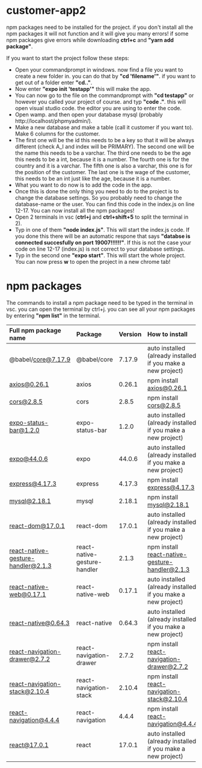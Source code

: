 # customer-app2
npm packages need to be installed for the project. if you don't install all the npm packages it will not function and it will give you many errors! if some npm packages give errors while downloading **ctrl+c** and **"yarn add package"**.

If you want to start the project follow these steps:
- Open your commandprompt in windows. now find a file you want to create a new folder in. you can do that by **"cd 'filename'"**. if you want to get out of a folder enter **"cd.."**.
- Now enter **"expo init 'testapp'"** this will make the app.
- You can now go to the file on the commandprompt with **"cd testapp"** or however you called your project of course. and typ **"code ."**. this will open visual studio code. the editor you are using to enter the code.
- Open wamp. and then open your database mysql (probably http://localhost/phpmyadmin/).
- Make a new database and make a table (call it customer if you want to). Make 6 columns for the customer.
- The first one will be the id this needs to be a key so that it will be always different (check A_I and index will be PRIMARY). The second one will be the name this needs to be a varchar. The third one needs to be the age this needs to be a int, because it is a number. The fourth one is for the country and it is a varchar. The fifth one is also a varchar, this one is for the position of the customer. The last one is the wage of the customer, this needs to be an int just like the age, because it is a number.
- What you want to do now is to add the code in the app.
- Once this is done the only thing you need to do to the project is to change the database settings. So you probably need to change the database-name or the user. You can find this code in the index.js on line 12-17. You can now install all the npm packages!
- Open 2 terminals in vsc (**ctrl+j** and **ctrl+shift+5** to split the terminal in 2). 
- Typ in one of them **"node index.js"**. This will start the index.js code. If you done this there will be an automatic respone that says **"databse is connected succesfully on port 19007!!!!!!"**. If this is not the case your code on line 12-17 (index.js) is not correct to your database settings.
- Typ in the second one **"expo start"**. This will start the whole project. You can now press **w** to open the project in a new chrome tab!

# npm packages

The commands to install a npm package need to be typed in the terminal in vsc. you can open the terminal by ctrl+j.
you can see all your npm packages by entering **"npm list"** in the terminal.

| Full npm package name | Package  | Version | How to install |
| :------------- | :------------- | :------------- | :------------- |
| @babel/core@7.17.9 |  @babel/core | 7.17.9  | auto installed (already installed if you make a new project)|
| axios@0.26.1 | axios  | 0.26.1  | npm install axios@0.26.1 |
| cors@2.8.5 | cors  | 2.8.5  | npm install cors@2.8.5 |
| expo-status-bar@1.2.0 | expo-status-bar  | 1.2.0  | auto installed (already installed if you make a new project)|
| expo@44.0.6 | expo  | 44.0.6  | auto installed (already installed if you make a new project)|
| express@4.17.3 | express  | 4.17.3  | npm install express@4.17.3 |
| mysql@2.18.1  | mysql  | 2.18.1  | npm install mysql@2.18.1 |
| react-dom@17.0.1 | react-dom  | 17.0.1  | auto installed (already installed if you make a new project)|
| react-native-gesture-handler@2.1.3 | react-native-gesture-handler  | 2.1.3  | npm install react-native-gesture-handler@2.1.3 |
| react-native-web@0.17.1 | react-native-web  | 0.17.1  | auto installed (already installed if you make a new project)|
| react-native@0.64.3 | react-native  | 0.64.3 | auto installed (already installed if you make a new project)|
| react-navigation-drawer@2.7.2 | react-navigation-drawer  | 2.7.2  | npm install react-navigation-drawer@2.7.2 |
| react-navigation-stack@2.10.4 | react-navigation-stack  | 2.10.4  | npm install react-navigation-stack@2.10.4 |
| react-navigation@4.4.4 | react-navigation  | 4.4.4  | npm install react-navigation@4.4.4 |
| react@17.0.1 | react  | 17.0.1  | auto installed (already installed if you make a new project)|
